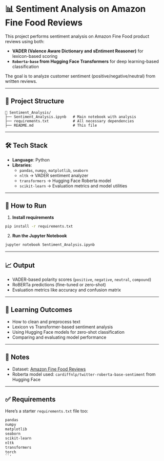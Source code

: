 
# 📊 Sentiment Analysis on Amazon Fine Food Reviews

This project performs sentiment analysis on Amazon Fine Food product reviews using both:

- **VADER (Valence Aware Dictionary and sEntiment Reasoner)** for lexicon-based scoring
- **`Roberta-base` from Hugging Face Transformers** for deep learning-based classification

The goal is to analyze customer sentiment (positive/negative/neutral) from written reviews.

---

## 📂 Project Structure

```
📁 Sentiment_Analysis/
├── Sentiment_Analysis.ipynb   # Main notebook with analysis
├── requirements.txt           # All necessary dependencies
├── README.md                  # This file
```

---

## 🛠️ Tech Stack

- **Language**: Python  
- **Libraries**:
  - `pandas`, `numpy`, `matplotlib`, `seaborn`
  - `nltk` → VADER sentiment analyzer
  - `transformers` → Hugging Face Roberta model
  - `scikit-learn` → Evaluation metrics and model utilities

---

## 🧪 How to Run

1. **Install requirements**

```bash
pip install -r requirements.txt
```

2. **Run the Jupyter Notebook**

```bash
jupyter notebook Sentiment_Analysis.ipynb
```

---

## 📈 Output

- VADER-based polarity scores (`positive`, `negative`, `neutral`, `compound`)
- RoBERTa predictions (fine-tuned or zero-shot)
- Evaluation metrics like accuracy and confusion matrix

---

## 🧠 Learning Outcomes

- How to clean and preprocess text
- Lexicon vs Transformer-based sentiment analysis
- Using Hugging Face models for zero-shot classification
- Comparing and evaluating model performance

---

## 📌 Notes

- Dataset: [Amazon Fine Food Reviews](https://www.kaggle.com/datasets/snap/amazon-fine-food-reviews)
- Roberta model used: `cardiffnlp/twitter-roberta-base-sentiment` from Hugging Face

---

## ✅ Requirements

Here’s a starter `requirements.txt` file too:

```txt
pandas
numpy
matplotlib
seaborn
scikit-learn
nltk
transformers
torch
``'
